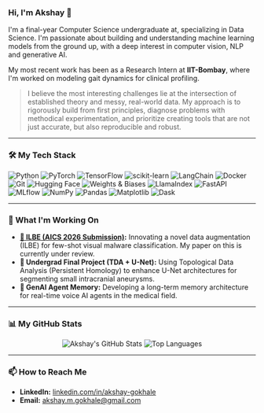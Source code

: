 ### Hi, I'm Akshay 👋

I'm a final-year Computer Science undergraduate at, specializing in Data Science. I'm passionate about building and understanding machine learning models from the ground up, with a deep interest in computer vision, NLP and generative AI.

My most recent work has been as a Research Intern at **IIT-Bombay**, where I'm worked on modeling gait dynamics for clinical profiling. 


>I believe the most interesting challenges lie at the intersection of established theory and messy, real-world data. My approach is to rigorously build from first principles, diagnose problems with methodical experimentation, and prioritize creating tools that are not just accurate, but also reproducible and robust.

---

### 🛠️ My Tech Stack
<p align="left">
  <img src="https://img.shields.io/badge/Python-3776AB?style=for-the-badge&logo=python&logoColor=white" alt="Python" />
  <img src="https://img.shields.io/badge/PyTorch-EE4C2C?style=for-the-badge&logo=pytorch&logoColor=white" alt="PyTorch" />
  <img src="https://img.shields.io/badge/TensorFlow-FF6F00?style=for-the-badge&logo=tensorflow&logoColor=white" alt="TensorFlow" />
  <img src="https://img.shields.io/badge/scikit--learn-F7931E?style=for-the-badge&logo=scikit-learn&logoColor=white" alt="scikit-learn" />
  <img src="https://img.shields.io/badge/LangChain-FFFFFF?style=for-the-badge&logo=langchain&logoColor=black" alt="LangChain" />
  <img src="https://img.shields.io/badge/Docker-2496ED?style=for-the-badge&logo=docker&logoColor=white" alt="Docker" />
  <img src="https://img.shields.io/badge/Git-F05032?style=for-the-badge&logo=git&logoColor=white" alt="Git" />
  <img src="https://img.shields.io/badge/Hugging%20Face-FFD140?style=for-the-badge&logo=huggingface&logoColor=black" alt="Hugging Face"/>
  <img src="https://img.shields.io/badge/W%26B-FFB800?style=for-the-badge&logo=weightsandbiases&logoColor=black" alt="Weights & Biases"/>
  <img src="https://img.shields.io/badge/LlamaIndex-000000?style=for-the-badge&logo=llamaindex&logoColor=white" alt="LlamaIndex"/>
  <img src="https://img.shields.io/badge/FastAPI-009688?style=for-the-badge&logo=fastapi&logoColor=white" alt="FastAPI" />
  <img src="https://img.shields.io/badge/MLflow-0194E2?style=for-the-badge&logo=mlflow&logoColor=white" alt="MLflow"/>
  <img src="https://img.shields.io/badge/NumPy-013243?style=for-the-badge&logo=numpy&logoColor=white" alt="NumPy" />
  <img src="https://img.shields.io/badge/Pandas-150458?style=for-the-badge&logo=pandas&logoColor=white" alt="Pandas" />
  <img src="https://img.shields.io/badge/Matplotlib-11557c?style=for-the-badge&logo=plotly&logoColor=white" alt="Matplotlib" />
  <img src="https://img.shields.io/badge/Dask-2B2728?style=for-the-badge&logo=dask&logoColor=white" alt="Dask" />
</p>

---

### 🚀 What I'm Working On

* **[📄 ILBE (AICS 2026 Submission)](https://github.com/Aleptonic/MAML):** Innovating a novel data augmentation (ILBE) for few-shot visual malware classification. My paper on this is currently under review.
* **🧠 Undergrad Final Project (TDA + U-Net):** Using Topological Data Analysis (Persistent Homology) to enhance U-Net architectures for segmenting small intracranial aneurysms.
* **🤖 GenAI Agent Memory:** Developing a long-term memory architecture for real-time voice AI agents in the medical field.

---

### 📊 My GitHub Stats

<p align="center">
  <img src="https://github-readme-stats.vercel.app/api?username=Aleptonic&show_icons=true&theme=radical" alt="Akshay's GitHub Stats" />
  <img src="https://github-readme-stats.vercel.app/api/top-langs/?username=Aleptonic&layout=compact&theme=radical" alt="Top Languages" />
</p>

---

### 📫 How to Reach Me

* **LinkedIn:** [linkedin.com/in/akshay-gokhale](https://www.linkedin.com/in/heythisisakshaygokhale/)
* **Email:** [akshay.m.gokhale@gmail.com](mailto:akshay.m.gokhale@gmail.com)
